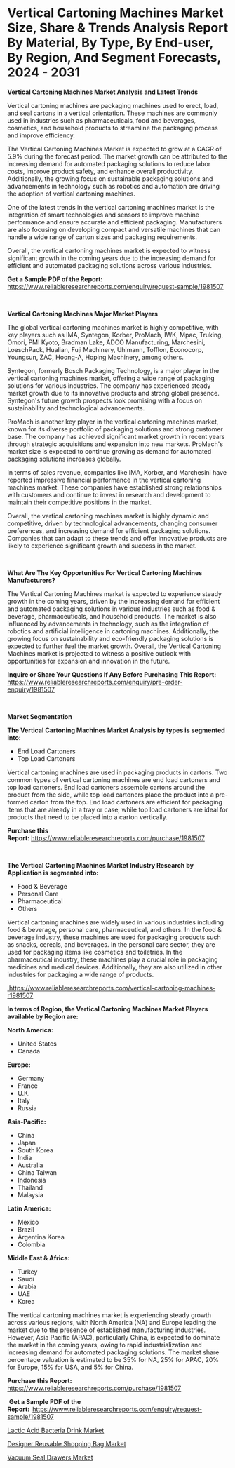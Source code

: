 <p><h1>Vertical Cartoning Machines Market Size, Share & Trends Analysis Report By Material, By Type, By End-user, By Region, And Segment Forecasts, 2024 - 2031</h1></p><p><strong>Vertical Cartoning Machines Market Analysis and Latest Trends</strong></p>
<p><p>Vertical cartoning machines are packaging machines used to erect, load, and seal cartons in a vertical orientation. These machines are commonly used in industries such as pharmaceuticals, food and beverages, cosmetics, and household products to streamline the packaging process and improve efficiency.</p><p>The Vertical Cartoning Machines Market is expected to grow at a CAGR of 5.9% during the forecast period. The market growth can be attributed to the increasing demand for automated packaging solutions to reduce labor costs, improve product safety, and enhance overall productivity. Additionally, the growing focus on sustainable packaging solutions and advancements in technology such as robotics and automation are driving the adoption of vertical cartoning machines.</p><p>One of the latest trends in the vertical cartoning machines market is the integration of smart technologies and sensors to improve machine performance and ensure accurate and efficient packaging. Manufacturers are also focusing on developing compact and versatile machines that can handle a wide range of carton sizes and packaging requirements.</p><p>Overall, the vertical cartoning machines market is expected to witness significant growth in the coming years due to the increasing demand for efficient and automated packaging solutions across various industries.</p></p>
<p><strong>Get a Sample PDF of the Report:&nbsp;</strong> <a href="https://www.reliableresearchreports.com/enquiry/request-sample/1981507">https://www.reliableresearchreports.com/enquiry/request-sample/1981507</a></p>
<p>&nbsp;</p>
<p><strong>Vertical Cartoning Machines Major Market Players</strong></p>
<p><p>The global vertical cartoning machines market is highly competitive, with key players such as IMA, Syntegon, Korber, ProMach, IWK, Mpac, Truking, Omori, PMI Kyoto, Bradman Lake, ADCO Manufacturing, Marchesini, LoeschPack, Hualian, Fuji Machinery, Uhlmann, Tofflon, Econocorp, Youngsun, ZAC, Hoong-A, Hoping Machinery, among others.</p><p>Syntegon, formerly Bosch Packaging Technology, is a major player in the vertical cartoning machines market, offering a wide range of packaging solutions for various industries. The company has experienced steady market growth due to its innovative products and strong global presence. Syntegon's future growth prospects look promising with a focus on sustainability and technological advancements.</p><p>ProMach is another key player in the vertical cartoning machines market, known for its diverse portfolio of packaging solutions and strong customer base. The company has achieved significant market growth in recent years through strategic acquisitions and expansion into new markets. ProMach's market size is expected to continue growing as demand for automated packaging solutions increases globally.</p><p>In terms of sales revenue, companies like IMA, Korber, and Marchesini have reported impressive financial performance in the vertical cartoning machines market. These companies have established strong relationships with customers and continue to invest in research and development to maintain their competitive positions in the market.</p><p>Overall, the vertical cartoning machines market is highly dynamic and competitive, driven by technological advancements, changing consumer preferences, and increasing demand for efficient packaging solutions. Companies that can adapt to these trends and offer innovative products are likely to experience significant growth and success in the market.</p></p>
<p>&nbsp;</p>
<p><strong>What Are The Key Opportunities For Vertical Cartoning Machines Manufacturers?</strong></p>
<p><p>The Vertical Cartoning Machines market is expected to experience steady growth in the coming years, driven by the increasing demand for efficient and automated packaging solutions in various industries such as food & beverage, pharmaceuticals, and household products. The market is also influenced by advancements in technology, such as the integration of robotics and artificial intelligence in cartoning machines. Additionally, the growing focus on sustainability and eco-friendly packaging solutions is expected to further fuel the market growth. Overall, the Vertical Cartoning Machines market is projected to witness a positive outlook with opportunities for expansion and innovation in the future.</p></p>
<p><strong>Inquire or Share Your Questions If Any Before Purchasing This Report:</strong> <a href="https://www.reliableresearchreports.com/enquiry/pre-order-enquiry/1981507">https://www.reliableresearchreports.com/enquiry/pre-order-enquiry/1981507</a></p>
<p>&nbsp;</p>
<p><strong>Market Segmentation</strong></p>
<p><strong>The Vertical Cartoning Machines Market Analysis by types is segmented into:</strong></p>
<p><ul><li>End Load Cartoners</li><li>Top Load Cartoners</li></ul></p>
<p><p>Vertical cartoning machines are used in packaging products in cartons. Two common types of vertical cartoning machines are end load cartoners and top load cartoners. End load cartoners assemble cartons around the product from the side, while top load cartoners place the product into a pre-formed carton from the top. End load cartoners are efficient for packaging items that are already in a tray or case, while top load cartoners are ideal for products that need to be placed into a carton vertically.</p></p>
<p><strong>Purchase this Report:&nbsp;</strong><a href="https://www.reliableresearchreports.com/purchase/1981507">https://www.reliableresearchreports.com/purchase/1981507</a></p>
<p>&nbsp;</p>
<p><strong>The Vertical Cartoning Machines Market Industry Research by Application is segmented into:</strong></p>
<p><ul><li>Food & Beverage</li><li>Personal Care</li><li>Pharmaceutical</li><li>Others</li></ul></p>
<p><p>Vertical cartoning machines are widely used in various industries including food & beverage, personal care, pharmaceutical, and others. In the food & beverage industry, these machines are used for packaging products such as snacks, cereals, and beverages. In the personal care sector, they are used for packaging items like cosmetics and toiletries. In the pharmaceutical industry, these machines play a crucial role in packaging medicines and medical devices. Additionally, they are also utilized in other industries for packaging a wide range of products.</p></p>
<p><a href="https://www.reliableresearchreports.com/vertical-cartoning-machines-r1981507">&nbsp;https://www.reliableresearchreports.com/vertical-cartoning-machines-r1981507</a></p>
<p><strong>In terms of Region, the Vertical Cartoning Machines Market Players available by Region are:</strong></p>
<p>
    <p> <strong> North America: </strong>
        <ul>
            <li>United States</li>
            <li>Canada</li>
        </ul>
        </p> 
    <p> <strong> Europe: </strong>
        <ul>
            <li>Germany</li>
            <li>France</li>
            <li>U.K.</li>
            <li>Italy</li>
            <li>Russia</li>
        </ul>
        </p> 
    <p> <strong> Asia-Pacific: </strong>
        <ul>
            <li>China</li>
            <li>Japan</li>
            <li>South Korea</li>
            <li>India</li>
            <li>Australia</li>
            <li>China Taiwan</li>
            <li>Indonesia</li>
            <li>Thailand</li>
            <li>Malaysia</li>
        </ul>
        </p> 
    <p> <strong> Latin America: </strong>
        <ul>
            <li>Mexico</li>
            <li>Brazil</li>
            <li>Argentina Korea</li>
            <li>Colombia</li>
        </ul>
        </p> 
    <p> <strong> Middle East & Africa: </strong>
        <ul>
            <li>Turkey</li>
            <li>Saudi</li>
            <li>Arabia</li>
            <li>UAE</li>
            <li>Korea</li>
        </ul>
    </p>
    </p>
<p><p>The vertical cartoning machines market is experiencing steady growth across various regions, with North America (NA) and Europe leading the market due to the presence of established manufacturing industries. However, Asia Pacific (APAC), particularly China, is expected to dominate the market in the coming years, owing to rapid industrialization and increasing demand for automated packaging solutions. The market share percentage valuation is estimated to be 35% for NA, 25% for APAC, 20% for Europe, 15% for USA, and 5% for China.</p></p>
<p><strong>Purchase this Report: </strong><a href="https://www.reliableresearchreports.com/purchase/1981507">https://www.reliableresearchreports.com/purchase/1981507</a></p>
<p>&nbsp;<strong>Get a Sample PDF of the Report:&nbsp;&nbsp;</strong><a href="https://www.reliableresearchreports.com/enquiry/request-sample/1981507">https://www.reliableresearchreports.com/enquiry/request-sample/1981507</a></p>
<p><strong></strong></p>
<p><p><a href="https://www.linkedin.com/pulse/lactic-acid-bacteria-drink-market-report-reveals-latest-trends-abxkf?trackingId=KPeJeNmP2x0wYQqFWC%2FwLw%3D%3D">Lactic Acid Bacteria Drink Market</a></p><p><a href="https://www.linkedin.com/pulse/designer-reusable-shopping-bag-market-analysis-its-cagr-adwff?trackingId=yjpwZolDY1RQ8iGc4Yg6tQ%3D%3D">Designer Reusable Shopping Bag Market</a></p><p><a href="https://www.linkedin.com/pulse/vacuum-seal-drawers-market-comprehensive-assessment-type-e9sbf?trackingId=FUcuDJKFZBQXE%2FKGtnXVWw%3D%3D">Vacuum Seal Drawers Market</a></p></p>